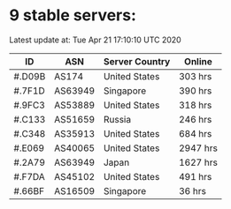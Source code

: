 # 9 stable servers:

Latest update at: Tue Apr 21 17:10:10 UTC 2020

| ID | ASN | Server Country | Online |
| -- | --- | -------------- | ------ |
| #.D09B | AS174 | United States | 303 hrs |
| #.7F1D | AS63949 | Singapore | 390 hrs |
| #.9FC3 | AS53889 | United States | 318 hrs |
| #.C133 | AS51659 | Russia | 246 hrs |
| #.C348 | AS35913 | United States | 684 hrs |
| #.E069 | AS40065 | United States | 2947 hrs |
| #.2A79 | AS63949 | Japan | 1627 hrs |
| #.F7DA | AS45102 | United States | 491 hrs |
| #.66BF | AS16509 | Singapore | 36 hrs |

